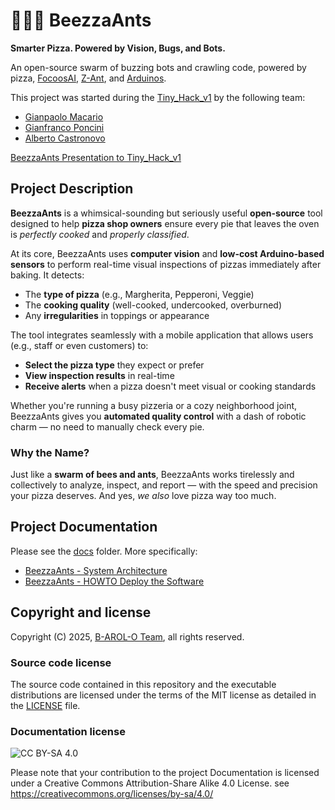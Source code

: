 # 🐝🐜🍕 BeezzaAnts

**Smarter Pizza. Powered by Vision, Bugs, and Bots.**

An open-source swarm of buzzing bots and crawling code, powered by pizza, [FocoosAI](https://focoos.ai/), [Z-Ant](https://zantfoundation.github.io/Website/), and [Arduinos](https://www.arduino.cc/).

This project was started during the [Tiny_Hack_v1](https://luma.com/59rubmuv) by the following team:

- [Gianpaolo Macario](https://github.com/gmacario)
- [Gianfranco Poncini](https://github.com/Muwattalli)
- [Alberto Castronovo](https://github.com/albertocastronovo)

<!-- For the detailed rules of the Tiny_Hack_v1 Hackathon please read [here](README.md). -->

[BeezzaAnts Presentation to Tiny_Hack_v1](slides/beezzaants_presentation.pdf)

## Project Description

**BeezzaAnts** is a whimsical-sounding but seriously useful **open-source** tool designed to help **pizza shop owners** ensure every pie that leaves the oven is _perfectly cooked_ and _properly classified_.

At its core, BeezzaAnts uses **computer vision** and **low-cost Arduino-based sensors** to perform real-time visual inspections of pizzas immediately after baking. It detects:

- The **type of pizza** (e.g., Margherita, Pepperoni, Veggie)
- The **cooking quality** (well-cooked, undercooked, overburned)
- Any **irregularities** in toppings or appearance

The tool integrates seamlessly with a mobile application that allows users (e.g., staff or even customers) to:

- **Select the pizza type** they expect or prefer
- **View inspection results** in real-time
- **Receive alerts** when a pizza doesn't meet visual or cooking standards

Whether you're running a busy pizzeria or a cozy neighborhood joint, BeezzaAnts gives you **automated quality control** with a dash of robotic charm — no need to manually check every pie.

### Why the Name?

Just like a **swarm of bees and ants**, BeezzaAnts works tirelessly and collectively to analyze, inspect, and report — with the speed and precision your pizza deserves. And yes, _we also_ love pizza way too much.

## Project Documentation

Please see the [docs](docs/) folder. More specifically:

- [BeezzaAnts - System Architecture](docs/beezzaants-system-architecture.md)
- [BeezzaAnts - HOWTO Deploy the Software](docs/beezzaants-system-architecture.md)

## Copyright and license

Copyright (C) 2025, [B-AROL-O Team](https://github.com/B-AROL-O), all rights reserved.

### Source code license

The source code contained in this repository and the executable distributions are licensed under the terms of the MIT license as detailed in the [LICENSE](LICENSE) file.

### Documentation license

![CC BY-SA 4.0](https://i.creativecommons.org/l/by-sa/4.0/88x31.png)

Please note that your contribution to the project Documentation is licensed under a Creative Commons Attribution-Share Alike 4.0 License. see <https://creativecommons.org/licenses/by-sa/4.0/>

<!-- EOF -->
